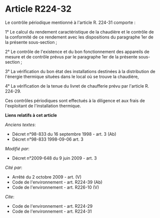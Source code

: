 # Article R224-32

Le contrôle périodique mentionné à l'article R. 224-31 comporte : 

1° Le calcul du rendement caractéristique de la chaudière et le contrôle de la conformité de ce rendement avec les
dispositions du paragraphe 1er de la présente sous-section ; 

2° Le contrôle de l'existence et du bon fonctionnement des appareils de mesure et de contrôle prévus par le paragraphe 1er de
la présente sous-section ; 

3° La vérification du bon état des installations destinées à la distribution de l'énergie thermique situées dans le local où
se trouve la chaudière, 

4° La vérification de la tenue du livret de chaufferie prévu par l'article R. 224-29. 

Ces contrôles périodiques sont effectués à la diligence et aux frais de l'exploitant de l'installation thermique.

**Liens relatifs à cet article**

_Anciens textes_:

  - Décret n°98-833 du 16 septembre 1998 - art. 3 (Ab)
  - Décret n°98-833 1998-09-06 art. 3

_Modifié par_:

  - Décret n°2009-648 du 9 juin 2009 - art. 3

_Cité par_:

  - Arrêté du 2 octobre 2009 - art. (V)
  - Code de l'environnement - art. R224-39 (Ab)
  - Code de l'environnement - art. R226-10 (V)

_Cite_:

  - Code de l'environnement - art. R224-29
  - Code de l'environnement - art. R224-31
